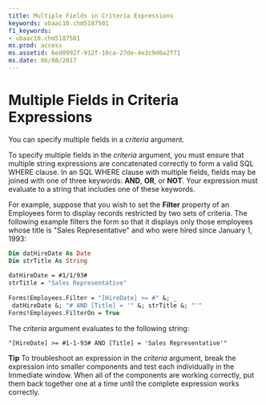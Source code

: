 ```yaml
---
title: Multiple Fields in Criteria Expressions
keywords: vbaac10.chm5187501
f1_keywords:
- vbaac10.chm5187501
ms.prod: access
ms.assetid: 6ed0992f-912f-10ca-27de-4e3c9d6a2f71
ms.date: 06/08/2017
---
```



# Multiple Fields in Criteria Expressions

You can specify multiple fields in a  _criteria_ argument.

To specify multiple fields in the  _criteria_ argument, you must ensure that multiple string expressions are concatenated correctly to form a valid SQL WHERE clause. In an SQL WHERE clause with multiple fields, fields may be joined with one of three keywords: **AND**, **OR**, or **NOT**. Your expression must evaluate to a string that includes one of these keywords.

For example, suppose that you wish to set the  **Filter** property of an Employees form to display records restricted by two sets of criteria. The following example filters the form so that it displays only those employees whose title is "Sales Representative" and who were hired since January 1, 1993:




```vb
Dim datHireDate As Date 
Dim strTitle As String 
 
datHireDate = #1/1/93# 
strTitle = "Sales Representative" 
 
Forms!Employees.Filter = "[HireDate] >= #" &; _ 
 datHireDate &; "# AND [Title] = '" &; strTitle &; "'" 
Forms!Employees.FilterOn = True
```

The  _criteria_ argument evaluates to the following string:



```vbsql
"[HireDate] >= #1-1-93# AND [Title] = 'Sales Representative'"
```


 **Tip**  To troubleshoot an expression in the  _criteria_ argument, break the expression into smaller components and test each individually in the Immediate window. When all of the components are working correctly, put them back together one at a time until the complete expression works correctly.


